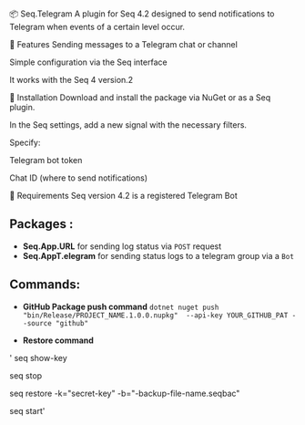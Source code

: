 📦 Seq.Telegram
A plugin for Seq 4.2 designed to send notifications to Telegram when events of a certain level occur.

🔧 Features
Sending messages to a Telegram chat or channel

Simple configuration via the Seq interface

It works with the Seq 4 version.2

🚀 Installation
Download and install the package via NuGet or as a Seq plugin.

In the Seq settings, add a new signal with the necessary filters.

Specify:

Telegram bot token

Chat ID (where to send notifications)

📌 Requirements
Seq version 4.2
is a registered Telegram Bot

## Packages :
* **Seq.App.URL** for sending log status via `POST` request
* **Seq.AppT.elegram** for sending status logs to a telegram group via a `Bot`

## Commands: 
* **GitHub Package push command** `dotnet nuget push "bin/Release/PROJECT_NAME.1.0.0.nupkg"  --api-key YOUR_GITHUB_PAT --source "github" `

* **Restore command** 

'
seq show-key

seq stop

seq restore -k="secret-key" -b="-backup-file-name.seqbac"

seq start'
